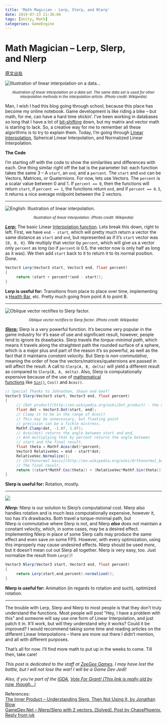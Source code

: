 ```yaml
---
title: 'Math Magician - Lerp, Slerp, and Nlerp'
date: 2019-07-23 21:36:04
tags: [Unity, Math]
categories: GameEngine
---
```

 

# Math Magician – Lerp, Slerp, and Nlerp

[原文出处](https://keithmaggio.wordpress.com/2011/02/15/math-magician-lerp-slerp-and-nlerp/)


 ![Illustration of linear interpolation on a data...](http://blog.sensedevil.com/image/slerp1.svg.png)<div align="center"><small>*Illustration of linear interpolation on a data set. The same data set is used for other interpolation methods in the interpolation article. (Photo credit: Wikipedia)*</small></div>

Man, I wish I had this blog going through school, because this place has become my online notebook. Game development is like riding a bike – but math, for me, can have a hard time stickin’. I’ve been working in databases so long that I have a lot of [bit-shifting](http://en.wikipedia.org/wiki/Bitwise_operation "Bitwise operation") down, but my matrix and vector math is starting to lack. So, a creative way for me to remember all these algorithms is to try to explain them. Today, I’m going through [Linear Interpolation](http://en.wikipedia.org/wiki/Linear_interpolation "Linear interpolation"), Spherical Linear Interpolation, and Normalized Linear Interpolation.

<!-- more -->

**The Code**

I’m starting off with the code to show the similarities and differences with each. One thing similar right off the bat is the parameter list: each function takes the same 3 – A `start`, an `end`, and a `percent`. The `start` and `end` can be Vectors, Matrices, or Quaternions. For now, lets use Vectors. The `percent` is a scalar value between 0 and 1. If `percent == 0`, then the functions will return `start`, if `percent == 1`, the functions return `end`, and if `percent == 0.5`, it returns a nice average midpoint between the 2 vectors.

* * *

 ![English: Illustration of linear interpolation.](http://blog.sensedevil.com/image/slerp2.svg.png)<div align="center"><small>*Illustration of linear interpolation. (Photo credit: Wikipedia)*</small></div>

[**_Lerp:_**](http://en.wikipedia.org/wiki/Linear_interpolation "Linear interpolation") The basic Linear [Interpolation function](http://en.wikipedia.org/wiki/Sinc_function "Sinc function"). Lets break this down, right to left. First, we have `end - start`, which will pretty much return a vector the same distance as `start` and `end`, but represented as if it’s `start` vector was `{0, 0, 0}`. We multiply that vector by `percent`, which will give us a vector only `percent` as long (so if `percent` is 0.5, the vector now is only half as long as it was). We then add `start` back to it to return it to its normal position. Done.

```csharp
Vector3 Lerp(Vector3 start, Vector3 end, float percent)  
{  
     return (start + percent*(end - start));  
}
```

**Lerp is useful for:** Transitions from place to place over time, implementing a [Health Bar](http://en.wikipedia.org/wiki/Health_%28gaming%29 "Health (gaming)"), etc. Pretty much going from point A to point B.

* * *

 ![Oblique vector rectifies to Slerp factor.](http://blog.sensedevil.com/image/slerp3.png)<div align="center"><small>*Oblique vector rectifies to Slerp factor. (Photo credit: Wikipedia)*</small></div>

[**_Slerp:_**](http://en.wikipedia.org/wiki/Slerp "Slerp") Slerp is a very powerful function. It’s become very popular in the game industry for it’s ease of use and significant result, however, people tend to ignore its drawbacks. Slerp travels the _torque-minimal path_, which means it travels along the straightest path the rounded surface of a sphere, which is a major plus and part of the reason it’s so powerful, as well as the fact that it maintains _constant velocity_. But Slerp is _non-commutative_, meaning the order of how the vectors/matrices/quaternions are passed in will affect the result. A call to `Slerp(A, B, delta)` will yield a different result as compared to `Slerp(B, A, delta)`. Also, Slerp is computationally expensive because of the use of [mathematical functions](http://en.wikipedia.org/wiki/Function_%28mathematics%29 "Function (mathematics)") like [`Sin()`](http://en.wikipedia.org/wiki/Sine "Sine"), `Cos()` and `Acos()`.

```csharp
// Special Thanks to Johnathan, Shaun and Geof!  
Vector3 Slerp(Vector3 start, Vector3 end, float percent)  
{  
     // [Dot product](http://en.wikipedia.org/wiki/Dot_product) - the cosine of the angle between 2 vectors.  
     float dot = Vector3.Dot(start, end);  
     // Clamp it to be in the range of Acos()  
     // This may be unnecessary, but floating point  
     // precision can be a fickle mistress.  
     Mathf.Clamp(dot, -1.0f, 1.0f);  
     // Acos(dot) returns the angle between start and end,  
     // And multiplying that by percent returns the angle between  
     // start and the final result.  
     float theta = Mathf.Acos(dot)*percent;  
     Vector3 RelativeVec = end - start*dot;  
     RelativeVec.Normalize();  
     // [Orthonormal basis](http://en.wikipedia.org/wiki/Orthonormal_basis)  
     // The final result.  
     return ((start*Mathf.Cos(theta)) + (RelativeVec*Mathf.Sin(theta)));  
}
```
**Slerp is useful for:** Rotation, mostly.

* * *

 ![](http://blog.sensedevil.com/image/slerp4.gif)

**_Nlerp:_** Nlerp is our solution to Slerp’s computational cost. Nlerp also handles rotation and is much less computationally expensive, however it, too has it’s drawbacks. Both travel a torque-minimal path, but Nlerp _is_ commutative where Slerp is not, and Nlerp **_also_** does _not_ maintain a constant velocity, which, in some cases, may be a desired effect. Implementing Nlerp in place of some Slerp calls may produce the same effect and even save on some FPS. However, with every optimization, using this improperly may cause undesired effects. Nlerp should be used _more_, but it doesn’t mean cut out Slerp all together. Nlerp is very easy, too. Just normalize the result from `Lerp()`!

```csharp
Vector3 Nlerp(Vector3 start, Vector3 end, float percent)  
{  
     return Lerp(start,end,percent).normalized();  
}
```

**Nlerp is useful for:** Animation (in regards to rotation and such), optimized rotation.

* * *

The trouble with Lerp, Slerp and Nlerp to most people is that they don’t truly understand the functions. Most people will post “Hey, I have a problem with this” and someone will say use one form of Linear Interpolation, and just patch it in. It’ll work, but will they understand why it works? Could it be improved? I would recommend taking some time and reading articles on the different Linear Interpolations – there are more out there I didn’t mention, and all with different purposes.

That’s all for now. I’ll find more math to put up in the weeks to come. Till then, take care!

_This post is dedicated to the staff at [ZeeGee Games](http://www.zeegeegames.com/). I may have lost the battle, but I will not lose the war! I will be a Game Dev Jedi!_

_Also, if you’re part of the [IGDA](http://www.igda.org/ "International Game Developers Association"), [Vote For Grant! (This link is really old by now, though…)](http://grantforigda.wordpress.com/)_

References:  
[The Inner Product – Understanding Slerp, Then Not Using It, by Jonathan Blow](http://number-none.com/product/Understanding%20Slerp,%20Then%20Not%20Using%20It/)  
[GameDev.Net – Nlerp/Slerp with 2 vectors. \[Solved\], Post by ChaosPhoenix, Reply from jyk](http://www.gamedev.net/topic/543189-nlerpslerp-with-2-vectors-solved/)
